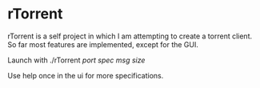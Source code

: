 # rTorrent

rTorrent is a self project in which I am attempting to create a torrent client.
So far most features are implemented, except for the GUI.

Launch with ./rTorrent *port spec* *msg size*

Use help once in the ui for more specifications.
